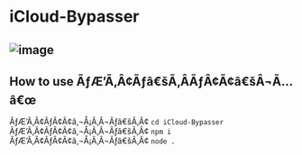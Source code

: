 # iCloud-Bypasser
![image](https://i.postimg.cc/0jBDxs9s/New-Project.png)
-
## How to use ÃƒÆ’Ã‚Â¢Ãƒâ€šÃ‚ÂÃƒÂ¢Ã¢â€šÂ¬Ã…â€œ
ÃƒÆ’Ã‚Â¢ÃƒÂ¢Ã¢â‚¬Å¡Ã‚Â¬Ãƒâ€šÃ‚Â¢ `cd iCloud-Bypasser`
<br>
ÃƒÆ’Ã‚Â¢ÃƒÂ¢Ã¢â‚¬Å¡Ã‚Â¬Ãƒâ€šÃ‚Â¢ `npm i`
<br>
ÃƒÆ’Ã‚Â¢ÃƒÂ¢Ã¢â‚¬Å¡Ã‚Â¬Ãƒâ€šÃ‚Â¢ `node .`
